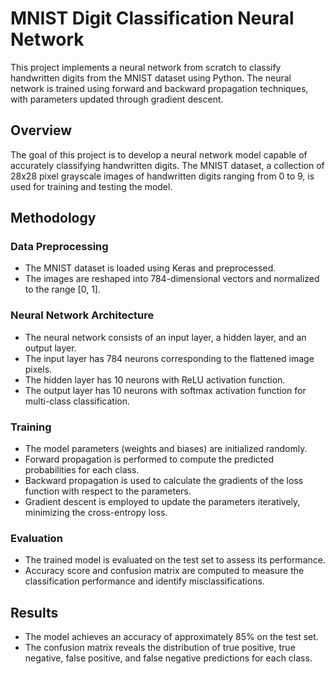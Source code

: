 # MNIST Digit Classification Neural Network

This project implements a neural network from scratch to classify handwritten digits from the MNIST dataset using Python. The neural network is trained using forward and backward propagation techniques, with parameters updated through gradient descent.

## Overview

The goal of this project is to develop a neural network model capable of accurately classifying handwritten digits. The MNIST dataset, a collection of 28x28 pixel grayscale images of handwritten digits ranging from 0 to 9, is used for training and testing the model.

## Methodology

### Data Preprocessing

- The MNIST dataset is loaded using Keras and preprocessed.
- The images are reshaped into 784-dimensional vectors and normalized to the range [0, 1].

### Neural Network Architecture

- The neural network consists of an input layer, a hidden layer, and an output layer.
- The input layer has 784 neurons corresponding to the flattened image pixels.
- The hidden layer has 10 neurons with ReLU activation function.
- The output layer has 10 neurons with softmax activation function for multi-class classification.

### Training

- The model parameters (weights and biases) are initialized randomly.
- Forward propagation is performed to compute the predicted probabilities for each class.
- Backward propagation is used to calculate the gradients of the loss function with respect to the parameters.
- Gradient descent is employed to update the parameters iteratively, minimizing the cross-entropy loss.

### Evaluation

- The trained model is evaluated on the test set to assess its performance.
- Accuracy score and confusion matrix are computed to measure the classification performance and identify misclassifications.

## Results

- The model achieves an accuracy of approximately 85% on the test set.
- The confusion matrix reveals the distribution of true positive, true negative, false positive, and false negative predictions for each class.

